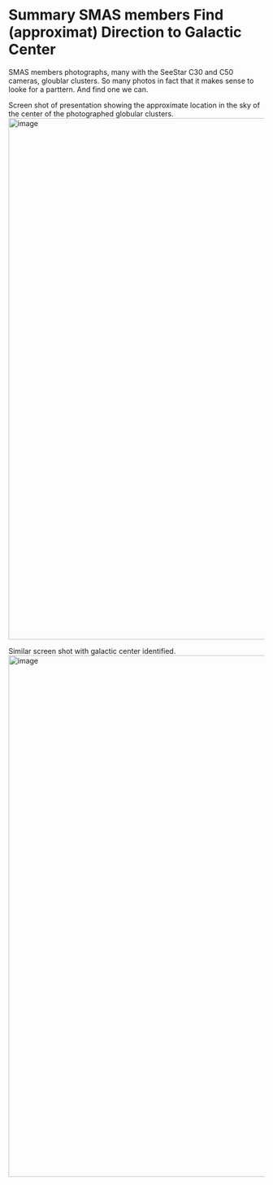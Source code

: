 # Summary SMAS members Find (approximat) Direction to Galactic Center
SMAS members photographs, many with the SeeStar C30 and C50 cameras, gloublar clusters. So many photos in fact that it makes sense to looke for a parttern. And find one we can.


Screen shot of presentation showing the approximate location in the sky of the center of the photographed globular clusters.
<img width="1781" height="1026" alt="image" src="https://github.com/user-attachments/assets/4a9229e4-3cce-4a8c-a6f1-ef626b732124" />

Similar screen shot with galactic center identified.
<img width="1781" height="1026" alt="image" src="https://github.com/user-attachments/assets/3e4c8613-c39a-42b5-90bb-541522217a67" />

